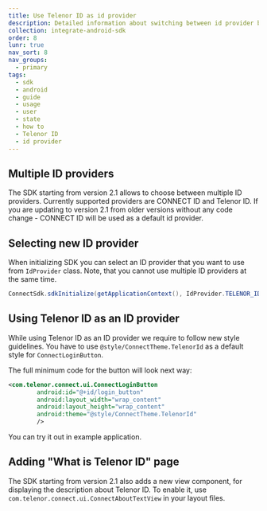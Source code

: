 ```yaml
---
title: Use Telenor ID as id provider
description: Detailed information about switching between id provider brands
collection: integrate-android-sdk
order: 8
lunr: true
nav_sort: 8
nav_groups:
  - primary
tags:
  - sdk
  - android
  - guide
  - usage
  - user
  - state
  - how to
  - Telenor ID
  - id provider
---
```



## Multiple ID providers

The SDK starting from version 2.1 allows to choose between multiple ID providers. Currently supported providers are CONNECT ID and Telenor ID. If you are updating to version 2.1 from older versions without any code change - CONNECT ID will be used as a default id provider.

## Selecting new ID provider

When initializing SDK you can select an ID provider that you want to use from `IdProvider` class. Note, that you cannot use multiple ID providers at the same time.

```java
ConnectSdk.sdkInitialize(getApplicationContext(), IdProvider.TELENOR_ID, true);
```

## Using Telenor ID as an ID provider

While using Telenor ID as an ID provider we require to follow new style guidelines. You have to use `@style/ConnectTheme.TelenorId` as a default style for `ConnectLoginButton`.

The full minimum code for the button will look next way:

```XML
<com.telenor.connect.ui.ConnectLoginButton
        android:id="@+id/login_button"
        android:layout_width="wrap_content"
        android:layout_height="wrap_content"
        android:theme="@style/ConnectTheme.TelenorId"
        />
```

You can try it out in example application.

## Adding "What is Telenor ID" page

The SDK starting from version 2.1 also adds a new view component, for displaying the description about Telenor ID. To enable it, use `com.telenor.connect.ui.ConnectAboutTextView` in your layout files.

